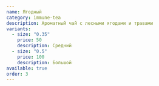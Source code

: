```yaml
---
name: Ягодный
category: immune-tea
description: Ароматный чай с лесными ягодами и травами
variants:
  - size: "0.35"
    price: 50
    description: Средний
  - size: "0.5"
    price: 100
    description: Большой
available: true
order: 3
---
```

